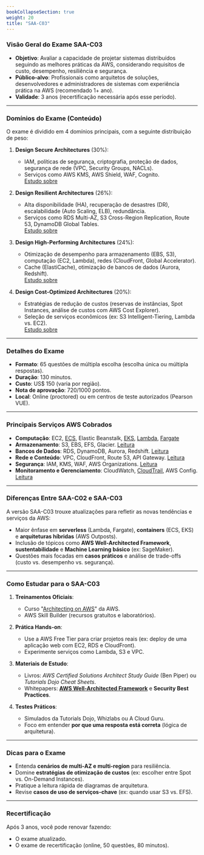 ```yaml
---
bookCollapseSection: true
weight: 20
title: "SAA-C03"
---
```


### **Visão Geral do Exame SAA-C03**
- **Objetivo**: Avaliar a capacidade de projetar sistemas distribuídos seguindo as melhores práticas da AWS, considerando requisitos de custo, desempenho, resiliência e segurança.
- **Público-alvo**: Profissionais como arquitetos de soluções, desenvolvedores e administradores de sistemas com experiência prática na AWS (recomendado 1+ ano).
- **Validade**: 3 anos (recertificação necessária após esse período).

---

### **Domínios do Exame (Conteúdo)**
O exame é dividido em 4 domínios principais, com a seguinte distribuição de peso:
1. **Design Secure Architectures** (30%):  
   - IAM, políticas de segurança, criptografia, proteção de dados, segurança de rede (VPC, Security Groups, NACLs).  
   - Serviços como AWS KMS, AWS Shield, WAF, Cognito. \
   [Estudo sobre](dominio1)

2. **Design Resilient Architectures** (26%):  
   - Alta disponibilidade (HA), recuperação de desastres (DR), escalabilidade (Auto Scaling, ELB), redundância.  
   - Serviços como RDS Multi-AZ, S3 Cross-Region Replication, Route 53, DynamoDB Global Tables. \
   [Estudo sobre](dominio2)

3. **Design High-Performing Architectures** (24%):  
   - Otimização de desempenho para armazenamento (EBS, S3), computação (EC2, Lambda), redes (CloudFront, Global Accelerator).  
   - Cache (ElastiCache), otimização de bancos de dados (Aurora, Redshift). \
   [Estudo sobre](dominio3)

4. **Design Cost-Optimized Architectures** (20%):  
   - Estratégias de redução de custos (reservas de instâncias, Spot Instances, análise de custos com AWS Cost Explorer).  
   - Seleção de serviços econômicos (ex: S3 Intelligent-Tiering, Lambda vs. EC2). \
   [Estudo sobre](dominio4)

---

### **Detalhes do Exame**
- **Formato**: 65 questões de múltipla escolha (escolha única ou múltipla respostas).
- **Duração**: 130 minutos.
- **Custo**: US$ 150 (varia por região).
- **Nota de aprovação**: 720/1000 pontos.
- **Local**: Online (proctored) ou em centros de teste autorizados (Pearson VUE).

---

### **Principais Serviços AWS Cobrados**
- **Computação**: EC2, [ECS](ecs), Elastic Beanstalk, [EKS](eks), [Lambda](lambda), [Fargate](https://explore.skillbuilder.aws/learn/courses/1284/introduction-to-aws-fargate-portugues)
- **Armazenamento**: S3, EBS, EFS, Glacier.  [Leitura](armazenamento)
- **Bancos de Dados**: RDS, DynamoDB, Aurora, Redshift.  [Leitura](bdados)
- **Rede e Conteúdo**: VPC, CloudFront, Route 53, API Gateway. [Leitura](rede)
- **Segurança**: IAM, KMS, WAF, AWS Organizations. [Leitura](seguranca)
- **Monitoramento e Gerenciamento**: CloudWatch, [CloudTrail](https://explore.skillbuilder.aws/learn/courses/13574/introducao-ao-aws-cloudtrail-portugues-aws-cloudtrail-getting-started-portuguese), AWS Config. [Leitura](monitoramento)

---

### **Diferenças Entre SAA-C02 e SAA-C03**
A versão SAA-C03 trouxe atualizações para refletir as novas tendências e serviços da AWS:
- Maior ênfase em **serverless** (Lambda, Fargate), **containers** (ECS, EKS) e **arquiteturas híbridas** (AWS Outposts).
- Inclusão de tópicos como **AWS Well-Architected Framework**, **sustentabilidade** e **Machine Learning básico** (ex: SageMaker).
- Questões mais focadas em **casos práticos** e análise de trade-offs (custo vs. desempenho vs. segurança).

---

### **Como Estudar para o SAA-C03**
1. **Treinamentos Oficiais**:  
   - Curso "[Architecting on AWS](https://aws.amazon.com/training/)" da AWS.  
   - AWS Skill Builder (recursos gratuitos e laboratórios).

2. **Prática Hands-on**:  
   - Use a AWS Free Tier para criar projetos reais (ex: deploy de uma aplicação web com EC2, RDS e CloudFront).  
   - Experimente serviços como Lambda, S3 e VPC.

3. **Materiais de Estudo**:  
   - Livros: *AWS Certified Solutions Architect Study Guide* (Ben Piper) ou *Tutorials Dojo Cheat Sheets*.  
   - Whitepapers: **[AWS Well-Architected Framework](https://aws.amazon.com/architecture/well-architected/)** e **Security Best Practices**.

4. **Testes Práticos**:  
   - Simulados da Tutorials Dojo, Whizlabs ou A Cloud Guru.  
   - Foco em entender **por que uma resposta está correta** (lógica de arquitetura).

---

### **Dicas para o Exame**
- Entenda **cenários de multi-AZ e multi-region** para resiliência.  
- Domine **estratégias de otimização de custos** (ex: escolher entre Spot vs. On-Demand Instances).  
- Pratique a leitura rápida de diagramas de arquitetura.  
- Revise **casos de uso de serviços-chave** (ex: quando usar S3 vs. EFS).

---

### **Recertificação**
Após 3 anos, você pode renovar fazendo:  
- O exame atualizado.  
- O exame de recertificação (online, 50 questões, 80 minutos).